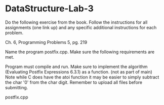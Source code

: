 # DataStructure-Lab-3
Do the following exercise from the book. Follow the instructions for all assignments (one link up) and any specific additional instructions for each problem. 

Ch. 6, Programming Problems 5, pg. 219

Name the program postfix.cpp. Make sure the following requirements are met. 

Program must compile and run.
Make sure to implement the algorithm (Evaluating Postfix Expressions 6.3.1) as a function. (not as part of main)
Note while C does have the atoi function it may be easier to simply subtract the char '0' from the char digit.
Remember to upload all files before submitting.

postfix.cpp

